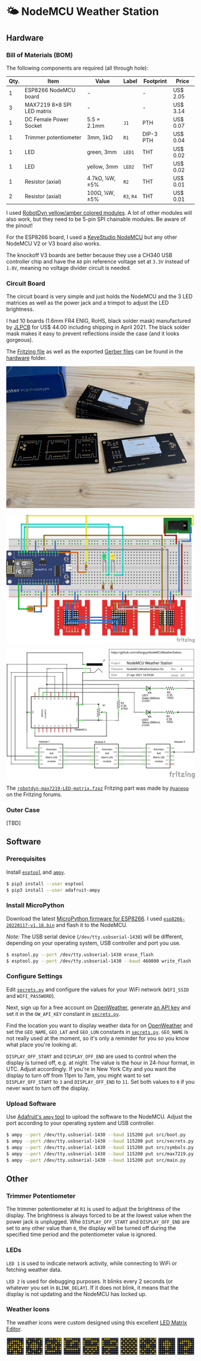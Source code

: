 
# 🌤 NodeMCU Weather Station

## Hardware

### Bill of Materials (BOM)

The following components are required (all through hole):

| Qty. | Item                       | Value          | Label      | Footprint | Price    |
|----------|------------------------|----------------|------------|-----------|----------|
| 1    | ESP8266 NodeMCU board      | -              |            | -         | US$ 2.05 |
| 3    | MAX7219 8×8 SPI LED matrix | -              |            | -         | US$ 3.14 |
| 1    | DC Female Power Socket     | 5.5 × 2.1mm    | `J1`       | PTH       | US$ 0.07 |
| 1    | Trimmer potentiometer      | 3mm, 1kΩ       | `R1`       | DIP-3 PTH | US$ 0.04 |
| 1    | LED                        | green, 3mm     | `LED1`     | THT       | US$ 0.02 |
| 1    | LED                        | yellow, 3mm    | `LED2`     | THT       | US$ 0.02 |
| 1    | Resistor (axial)           | 4.7kΩ, ¼W, ±5% | `R2`       | THT       | US$ 0.01 |
| 2    | Resistor (axial)           | 100Ω, ¼W, ±5%  | `R3`, `R4` | THT       | US$ 0.01 |

I used [RobotDyn yellow/amber colored modules](https://www.aliexpress.com/item/32732745628.html). A lot
of other modules will also work, but they need to be 5-pin SPI chainable modules. Be aware of the pinout!

For the ESP8266 board, I used a [KeyeStudio NodeMCU](https://www.aliexpress.com/item/32668574859.html) but any
other NodeMCU V2 or V3 board also works.

The knockoff V3 boards are better because they use a CH340 USB controller chip and have the `A0` pin reference
voltage set at `3.3V` instead of `1.0V`, meaning no voltage divider circuit is needed.

### Circuit Board

The circuit board is very simple and just holds the NodeMCU and the 3 LED matrices as
well as the power jack and a trimpot to adjust the LED brightness.

I had 10 boards (1.6mm FR4 ENIG, RoHS, black solder mask) manufactured by [JLPCB](https://jlcpcb.com) for
US$ 44.00 including shipping in April 2021. The black solder mask makes it easy to prevent reflections inside
the case (and it looks gorgeous).

The [Fritzing file](hardware/NodeMCUWeatherStation.fzz) as well as the exported
[Gerber files](hardware/NodeMCUWeatherStation_Gerber.zip) can be found in the [hardware](hardware) folder.

![Finished PCB](resources/jlcpcb_boards.jpg "JLCPCB Finished PCB")

![Breadboard View](resources/NodeMCUWeatherStation_bb.png "Breadboard View")

![Schema View](resources/NodeMCUWeatherStation_schema.png "Schema View")

The [`robotdyn-max7219-LED-matrix.fzpz`](hardware/robotdyn-max7219-LED-matrix.fzpz) Fritzing part was made
by [`@vanepp`](https://forum.fritzing.org/u/vanepp) on the Fritzing forums.

### Outer Case

[TBD]

## Software

### Prerequisites

Install [`esptool`](https://github.com/espressif/esptool) and [`ampy`](https://github.com/scientifichackers/ampy).

```bash
$ pip3 install --user esptool
$ pip3 install --user adafruit-ampy
```

### Install MicroPython

Download the latest [MicroPython firmware for ESP8266](https://micropython.org/download/esp8266/). I used
[`esp8266-20220117-v1.18.bin`](firmware/esp8266-20220117-v1.18.bin) and flash it to the NodeMCU.

_Note:_ The USB serial device (`/dev/tty.usbserial-1430`) will be different, depending on your operating
system, USB controller and port you use.

```bash
$ esptool.py --port /dev/tty.usbserial-1430 erase_flash
$ esptool.py --port /dev/tty.usbserial-1430 --baud 460800 write_flash --flash_size=detect -fm dio 0x00 firmware/esp8266-20220117-v1.18.bin
```

### Configure Settings

Edit [`secrets.py`](src/secrets.py) and configure the values for your WiFi network (`WIFI_SSID` and `WIFI_PASSWORD`).

Next, sign up for a free account on [OpenWeather](https://openweathermap.org/), generate
[an API key](https://home.openweathermap.org/api_keys) and set it in the `OW_API_KEY` constant in [`secrets.py`](src/secrets.py).

Find the location you want to display weather data for on [OpenWeather](https://openweathermap.org/) and set the
`GEO_NAME`, `GEO_LAT` and `GEO_LON` constants in [`secrets.py`](src/secrets.py). `GEO_NAME` is not really used at the
moment, so it's only a reminder for you so you know what place you're looking at.

`DISPLAY_OFF_START` and `DISPLAY_OFF_END` are used to control when the display is turned off, e.g. at night. The value
is the hour in 24-hour format, in UTC. Adjust accordingly. If you're in New York City and you want the display to turn
off from 11pm to 7am, you might want to set `DISPLAY_OFF_START` to `3` and `DISPLAY_OFF_END` to `11`. Set both values
to `0` if you never want to turn off the display.

### Upload Software

Use [Adafruit's `ampy` tool](https://github.com/adafruit/ampy) to upload the software to the NodeMCU. Adjust the
port according to your operating system and USB controller.

```bash
$ ampy --port /dev/tty.usbserial-1430 --baud 115200 put src/boot.py
$ ampy --port /dev/tty.usbserial-1430 --baud 115200 put src/secrets.py
$ ampy --port /dev/tty.usbserial-1430 --baud 115200 put src/symbols.py
$ ampy --port /dev/tty.usbserial-1430 --baud 115200 put src/max7219.py
$ ampy --port /dev/tty.usbserial-1430 --baud 115200 put src/main.py
```

## Other

### Trimmer Potentiometer

The trimmer potentiometer at `R1` is used to adjust the brightness of the display. The brightness is always
forced to be at the lowest value when the power jack is unplugged. Whe `DISPLAY_OFF_START` and `DISPLAY_OFF_END`
are set to any other value than `0`, the display will be turned off during the specified time period and the
potentiometer value is ignored.

### LEDs

`LED 1` is used to indicate network activity, while connecting to WiFi or fetching weather data.

`LED 2` is used for debugging purposes. It blinks every 2 seconds (or whatever you set in `BLINK_DELAY`). If it
does not blink, it means that the display is not updating and the NodeMCU has locked up.

### Weather Icons

The weather icons were custom designed using this excellent [LED Matrix Editor](https://git.io/J3N9M).

![Weather Icons](resources/weather-icons.png "Custom Weather Icons: #185a66bddb663c00|894218bc3d184291|001ea1a919a6c0ec|00007e818999710e|152a547e8191710e|0a04087e8191710e|55aa55aa55aa55aa|a542a51818a542a5|180018183c3c1800|1800183860663c00")
